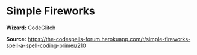 # Simple Fireworks

**Wizard:** CodeGlitch

**Source:** https://the-codespells-forum.herokuapp.com/t/simple-fireworks-spell-a-spell-coding-primer/210
